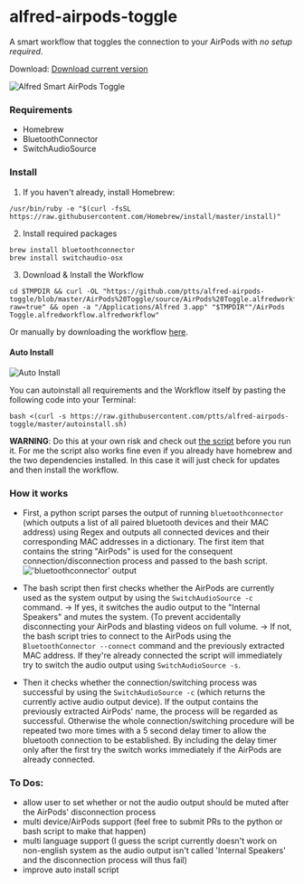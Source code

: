# alfred-airpods-toggle

A smart workflow that toggles the connection to your AirPods with *no setup required*.

Download: [Download current version](https://github.com/ptts/alfred-airpods-toggle/blob/master/AirPods%20Toggle/source/AirPods%20Toggle.alfredworkflow?raw=true)

![Alfred Smart AirPods Toggle](https://github.com/ptts/alfred-airpods-toggle/blob/master/images/alfred_airpods.gif)

### Requirements
- Homebrew
- BluetoothConnector
- SwitchAudioSource

### Install
1. If you haven't already, install Homebrew:
```
/usr/bin/ruby -e "$(curl -fsSL https://raw.githubusercontent.com/Homebrew/install/master/install)"
```
2. Install required packages
```
brew install bluetoothconnector
brew install switchaudio-osx
```
3. Download & Install the Workflow
```
cd $TMPDIR && curl -OL "https://github.com/ptts/alfred-airpods-toggle/blob/master/AirPods%20Toggle/source/AirPods%20Toggle.alfredworkflow?raw=true" && open -a "/Applications/Alfred 3.app" "$TMPDIR""/AirPods Toggle.alfredworkflow.alfredworkflow"
```
Or manually by downloading the workflow [here](https://github.com/ptts/alfred-airpods-toggle/blob/master/AirPods%20Toggle/source/AirPods%20Toggle.alfredworkflow?raw=true).

#### Auto Install
![Auto Install](https://raw.githubusercontent.com/ptts/alfred-airpods-toggle/master/images/auto_install.gif)

You can autoinstall all requirements and the Workflow itself by pasting the following code into your Terminal:
```
bash <(curl -s https://raw.githubusercontent.com/ptts/alfred-airpods-toggle/master/autoinstall.sh)
```
**WARNING**: Do this at your own risk and check out [the script](https://raw.githubusercontent.com/ptts/alfred-airpods-toggle/master/autoinstall.sh) before you run it. For me the script also works fine even if you already have homebrew and the two dependencies installed. In this case it will just check for updates and then install the workflow.

### How it works
- First, a python script parses the output of running ```bluetoothconnector``` (which outputs a list of all paired bluetooth devices and their MAC address) using Regex and outputs all connected devices and their corresponding MAC addresses in a dictionary. The first item that contains the string "AirPods" is used for the consequent connection/disconnection process and passed to the bash script.
!['bluetoothconnector' output](https://github.com/ptts/alfred-airpods-toggle/blob/master/images/alfred_bluetoothconnector.jpg)

- The bash script then first checks whether the AirPods are currently used as the system output by using the ```SwitchAudioSource -c``` command.
→ If yes, it switches the audio output to the "Internal Speakers" and mutes the system. (To prevent accidentally disconnecting your AirPods and blasting videos on full volume.
→ If not, the bash script tries to connect to the AirPods using the ```BluetoothConnector --connect``` command and the previously extracted MAC address. 
If they're already connected the script will immediately try to switch the audio output using ```SwitchAudioSource -s```.

- Then it checks whether the connection/switching process was successful by using the  ```SwitchAudioSource -c``` (which returns the currently active audio output device). If the output contains the previously extracted AirPods' name, the process will be regarded as successful.
Otherwise the whole connection/switching procedure will be repeated two more times with a 5 second delay timer to allow the bluetooth connection to be established. By including the delay timer only after the first try the switch works immediately if the AirPods are already connected. 

### To Dos:
- allow user to set whether or not the audio output should be muted after the AirPods' disconnection process
- multi device/AirPods support (feel free to submit PRs to the python or bash script to make that happen)
- multi language support (I guess the script currently doesn't work on non-english system as the audio output isn't called 'Internal Speakers' and the disconnection process will thus fail)
- improve auto install script
